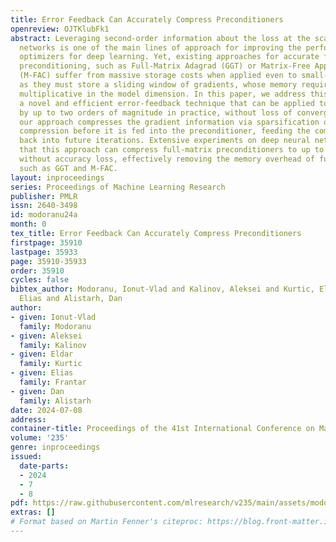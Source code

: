 ```yaml
---
title: Error Feedback Can Accurately Compress Preconditioners
openreview: OJTKlubFk1
abstract: Leveraging second-order information about the loss at the scale of deep
  networks is one of the main lines of approach for improving the performance of current
  optimizers for deep learning. Yet, existing approaches for accurate full-matrix
  preconditioning, such as Full-Matrix Adagrad (GGT) or Matrix-Free Approximate Curvature
  (M-FAC) suffer from massive storage costs when applied even to small-scale models,
  as they must store a sliding window of gradients, whose memory requirements are
  multiplicative in the model dimension. In this paper, we address this issue via
  a novel and efficient error-feedback technique that can be applied to compress preconditioners
  by up to two orders of magnitude in practice, without loss of convergence. Specifically,
  our approach compresses the gradient information via sparsification or low-rank
  compression before it is fed into the preconditioner, feeding the compression error
  back into future iterations. Extensive experiments on deep neural networks show
  that this approach can compress full-matrix preconditioners to up to 99% sparsity
  without accuracy loss, effectively removing the memory overhead of fullmatrix preconditioners
  such as GGT and M-FAC.
layout: inproceedings
series: Proceedings of Machine Learning Research
publisher: PMLR
issn: 2640-3498
id: modoranu24a
month: 0
tex_title: Error Feedback Can Accurately Compress Preconditioners
firstpage: 35910
lastpage: 35933
page: 35910-35933
order: 35910
cycles: false
bibtex_author: Modoranu, Ionut-Vlad and Kalinov, Aleksei and Kurtic, Eldar and Frantar,
  Elias and Alistarh, Dan
author:
- given: Ionut-Vlad
  family: Modoranu
- given: Aleksei
  family: Kalinov
- given: Eldar
  family: Kurtic
- given: Elias
  family: Frantar
- given: Dan
  family: Alistarh
date: 2024-07-08
address:
container-title: Proceedings of the 41st International Conference on Machine Learning
volume: '235'
genre: inproceedings
issued:
  date-parts:
  - 2024
  - 7
  - 8
pdf: https://raw.githubusercontent.com/mlresearch/v235/main/assets/modoranu24a/modoranu24a.pdf
extras: []
# Format based on Martin Fenner's citeproc: https://blog.front-matter.io/posts/citeproc-yaml-for-bibliographies/
---
```

